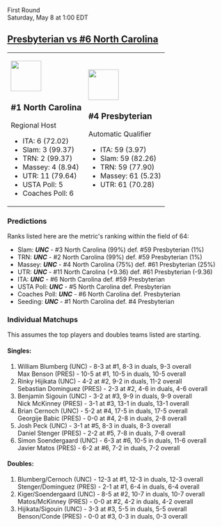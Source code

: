 First Round  
Saturday, May 8 at 1:00 EDT
## [Presbyterian vs #6 North Carolina](https://www.ncaa.com/game/5833393) 

<table><tr><td>  

<a href="../index.md"><img src="https://www.ncaa.com/sites/default/files/images/logos/schools/n/north-carolina.70.png" width="70" height="70" /></a>  

### #1 North Carolina  

Regional Host  
- ITA: 6 (72.02)  
- Slam: 3 (99.37)  
- TRN: 2 (99.37)  
- Massey: 4 (8.94)  
- UTR: 11 (79.64)  
- USTA Poll: 5  
- Coaches Poll: 6  

</td><td>  

<a href="../index.md"><img src="https://www.ncaa.com/sites/default/files/images/logos/schools/p/presbyterian.70.png" width="70" height="70" /></a>  

### #4 Presbyterian  

Automatic Qualifier  
- ITA: 59 (3.97)  
- Slam: 59 (82.26)  
- TRN: 59 (77.90)  
- Massey: 61 (5.23)  
- UTR: 61 (70.28)  

</td></tr></table>  

### Predictions  

Ranks listed here are the metric's ranking within the field of 64:  
- Slam: ***UNC*** - #3 North Carolina (99%) def. #59 Presbyterian (1%)  
- TRN: ***UNC*** - #2 North Carolina (99%) def. #59 Presbyterian (1%)  
- Massey: ***UNC*** - #4 North Carolina (75%) def. #61 Presbyterian (25%)  
- UTR: ***UNC*** - #11 North Carolina (+9.36) def. #61 Presbyterian (-9.36)  
- ITA: ***UNC*** - #6 North Carolina def. #59 Presbyterian  
- USTA Poll: ***UNC*** - #5 North Carolina def. Presbyterian  
- Coaches Poll: ***UNC*** - #6 North Carolina def. Presbyterian  
- Seeding: ***UNC*** - #1 North Carolina def. #4 Presbyterian  

### Individual Matchups  

This assumes the top players and doubles teams listed are starting.  

#### Singles:  
1. William Blumberg (UNC) - 8-3 at #1, 8-3 in duals, 9-3 overall  
   Max Benson (PRES) - 10-5 at #1, 10-5 in duals, 10-5 overall
2. Rinky Hijikata (UNC) - 4-2 at #2, 9-2 in duals, 11-2 overall  
   Sebastian Dominguez (PRES) - 2-3 at #2, 4-6 in duals, 4-6 overall
3. Benjamin Sigouin (UNC) - 3-2 at #3, 9-9 in duals, 9-9 overall  
   Nick McKinney (PRES) - 3-1 at #3, 13-1 in duals, 13-1 overall
4. Brian Cernoch (UNC) - 5-2 at #4, 17-5 in duals, 17-5 overall  
   Georgije Babic (PRES) - 0-0 at #4, 2-8 in duals, 2-8 overall
5. Josh Peck (UNC) - 3-1 at #5, 8-3 in duals, 8-3 overall  
   Daniel Stenger (PRES) - 2-2 at #5, 7-8 in duals, 7-8 overall
6. Simon Soendergaard (UNC) - 6-3 at #6, 10-5 in duals, 11-6 overall  
   Javier Matos (PRES) - 6-2 at #6, 7-2 in duals, 7-2 overall

#### Doubles:  
1. Blumberg/Cernoch (UNC) - 12-3 at #1, 12-3 in duals, 12-3 overall  
   Stenger/Dominguez (PRES) - 2-1 at #1, 6-4 in duals, 6-4 overall
2. Kiger/Soendergaard (UNC) - 8-5 at #2, 10-7 in duals, 10-7 overall  
   Matos/McKinney (PRES) - 0-0 at #2, 4-2 in duals, 4-2 overall
3. Hijikata/Sigouin (UNC) - 3-3 at #3, 5-5 in duals, 5-5 overall  
   Benson/Conde (PRES) - 0-0 at #3, 0-3 in duals, 0-3 overall